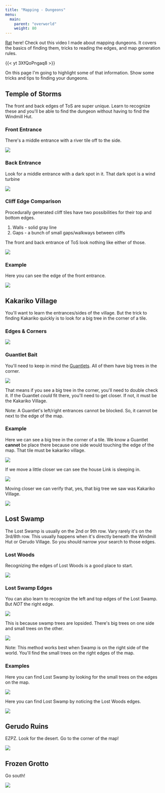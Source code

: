 ```yaml
---
title: "Mapping - Dungeons"
menu:
  main:
    parent: "overworld"
    weight: 80
---
```


[Rat](www.twitch.tv/RatRacing) here! Check out this video I made about mapping dungeons. It covers the basics of finding them, tricks to reading the edges, and map generation rules.

{{< yt 3XfQoPngaq8 >}}

On this page I'm going to highlight some of that information. Show some tricks and tips to finding your dungeons.

## Temple of Storms

The front and back edges of ToS are super unique. Learn to recognize these and you'll be able to find the dungeon without having to find the Windmill Hut.

### Front Entrance
There's a middle entrance with a river tile off to the side.

![](/img/mapping/tos-front.png)

### Back Entrance
Look for a middle entrance with a dark spot in it. That dark spot is a wind turbine

![](/img/mapping/tos-backside.png)

### Cliff Edge Comparison
Procedurally generated cliff tiles have two possibilities for their top and bottom edges.
1. Walls - solid gray line
2. Gaps - a bunch of small gaps/walkways between cliffs

The front and back entrance of ToS look nothing like either of those.

![](/img/mapping/tos-cliff-compare.png)

### Example
Here you can see the edge of the front entrance.

![](/img/mapping/tos-example.png)

## Kakariko Village
You'll want to learn the entrances/sides of the village. But the trick to finding Kakariko quickly is to look for a big tree in the corner of a tile.

### Edges & Corners

![](/img/mapping/kak-edges.png)

### Guantlet Bait
You'll need to keep in mind the [Guantlets](/overworld/guantlets/). All of them have big trees in the corner.

![](/img/mapping/guantlet-bait.png)

That means if you see a big tree in the corner, you'll need to double check it. If the Guantlet *could* fit there, you'll need to get closer. If not, it must be the Kakariko Village.

Note: A Guantlet's left/right entrances cannot be blocked.  So, it cannot be next to the edge of the map.

### Example
Here we can see a big tree in the corner of a tile. We know a Guantlet **cannot** be place there because one side would touching the edge of the map. That tile must be kakariko village.

![](/img/mapping/kak-example-2.png)

If we move a little closer we can see the house Link is sleeping in.

![](/img/mapping/kak-example-3.png)

Moving closer we can verify that, yes, that big tree we saw was Kakariko Village.

![](/img/mapping/kak-example-4.png)

## Lost Swamp
The Lost Swamp is usually on the 2nd or 9th row. Vary rarely it's on the 3rd/8th row. This usually happens when it's directly beneath the Windmill Hut or Gerudo Village. So you should narrow your search to those edges.

### Lost Woods
Recognizing the edges of Lost Woods is a good place to start.

![](/img/mapping/lw-edges.png)

### Lost Swamp Edges
You can also learn to recognize the left and top edges of the Lost Swamp. But *NOT* the right edge.

![](/img/mapping/ls-edges.png)

This is because swamp trees are lopsided. There's big trees on one side and small trees on the other.

![](/img/mapping/ls-trees.png)

Note: This method works best when Swamp is on the right side of the world. You'll find the small trees on the right edges of the map.

### Examples
Here you can find Lost Swamp by looking for the small trees on the edges on the map.

![](/img/mapping/ls-example.png)

Here you can find Lost Swamp by noticing the Lost Woods edges.

![](/img/mapping/lw-example.png)

## Gerudo Ruins
EZPZ. Look for the desert. Go to the corner of the map!

![](/img/mapping/gr-example.png)

## Frozen Grotto
Go south!

![](/img/mapping/fg.png)
